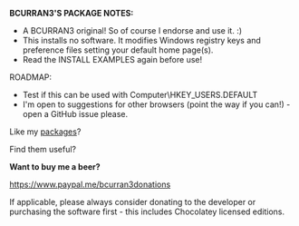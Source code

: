 **BCURRAN3'S PACKAGE NOTES:**

* A BCURRAN3 original! So of course I endorse and use it. :)
* This installs no software. It modifies Windows registry keys and preference files setting your default home page(s).
* Read the INSTALL EXAMPLES again before use!

ROADMAP:
* Test if this can be used with Computer\HKEY_USERS\.DEFAULT
* I'm open to suggestions for other browsers (point the way if you can!) - open a GitHub issue please.

Like my [packages](https://chocolatey.org/profiles/bcurran3)? 

Find them useful?

**Want to buy me a beer?**

https://www.paypal.me/bcurran3donations

If applicable, please always consider donating to the developer or purchasing the software first - this includes Chocolatey licensed editions. 

